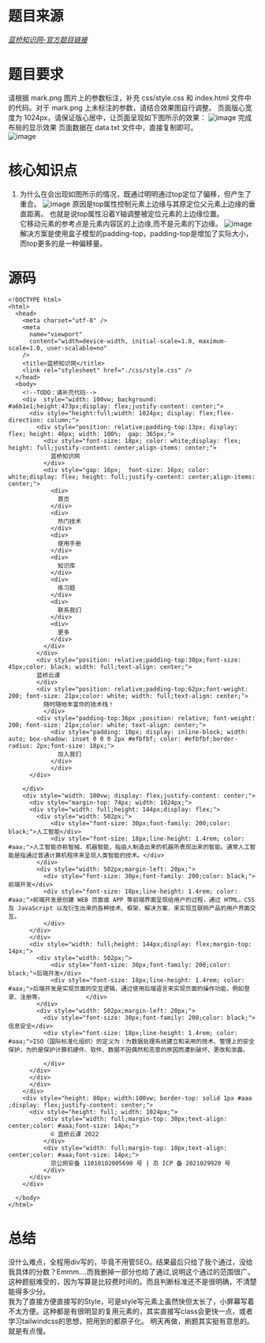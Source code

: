 # 题目来源  
*[蓝桥知识网-官方题目链接](https://www.lanqiao.cn/courses/9791/learning/?id=525793&compatibility=false)*  

# 题目要求
请根据 mark.png 图片上的参数标注，补充 css/style.css 和 index.html 文件中的代码。对于 mark.png 上未标注的参数，请结合效果图自行调整。
页面版心宽度为 1024px，请保证版心居中，让页面呈现如下图所示的效果：
![image](https://github.com/lulu546/lanqiao-web-study/assets/87536202/45c1e17b-871d-463d-aa0f-709a819c72df)
完成布局的显示效果
页面数据在 data.txt 文件中，直接复制即可。  
![image](https://github.com/lulu546/lanqiao-web-study/assets/87536202/e7b158eb-4e08-42c3-b439-3a3ba10186c4)  
# 核心知识点
1. 为什么在会出现如图所示的情况，既通过明明通过top定位了偏移，但产生了重合。
![image](https://github.com/lulu546/lanqiao-web-study/assets/87536202/78139eda-76d8-4812-97ea-a4042bc5ba84)
原因是top属性控制元素上边缘与其原定位父元素上边缘的垂直距离。
也就是说top属性沿着Y轴调整被定位元素的上边缘位置。  
它移动元素的参考点是元素内容区的上边缘,而不是元素的下边缘。
![image](https://github.com/lulu546/lanqiao-web-study/assets/87536202/ea30b508-4a0d-4d15-aecf-b86e58bce3b5)
解决方案是使用盒子模型的padding-top，padding-top是增加了实际大小，而top更多的是一种偏移量。
# 源码
```
<!DOCTYPE html>
<html>
  <head>
    <meta charset="utf-8" />
    <meta
      name="viewport"
      content="width=device-width, initial-scale=1.0, maximum-scale=1.0, user-scalable=no"
    />
    <title>蓝桥知识网</title>
    <link rel="stylesheet" href="./css/style.css" />
  </head>
  <body>
    <!--TODO：请补充代码-->
    <div  style="width: 100vw; background: #a6b1e1;height:473px;display: flex;justify-content: center;">
      <div style="height:full;width: 1024px; display: flex;flex-direction: column;">
        <div style="position: relative;padding-top:13px; display: flex; height: 46px; width: 100%;  gap: 365px;">
          <div style="font-size: 18px; color: white;display: flex; height: full;justify-content: center;align-items: center;">
            蓝桥知识网
          </div>
          <div style="gap: 16px;  font-size: 16px; color: white;display: flex; height: full;justify-content: center;align-items: center;">
            <div>
              首页
            </div>
            <div>
              热门技术
            </div>
            <div>
              使用手册
            </div>
            <div>
              知识库
            </div>
            <div>
              练习题
            </div>
            <div>
              联系我们
            </div>
            <div>
              更多
            </div>
          </div>
        </div>
        <div style="position: relative;padding-top:30px;font-size: 45px;color: black; width: full;text-align: center;">
        蓝桥云课
        </div>
        <div style="position: relative;padding-top:62px;font-weight: 200; font-size: 21px;color: white; width: full;text-align: center;">
          随时随地丰富你的技术栈！
          </div>
        <div style="padding-top:36px ;position: relative; font-weight: 200; font-size: 21px;color: white; text-align: center;">
            <div style="padding: 10px; display: inline-block; width: auto; box-shadow: inset 0 0 0 2px #efbfbf; color: #efbfbf;border-radius: 2px;font-size: 18px;">
              加入我们
            </div>
            </div>
      </div> 

    </div>
    <div style="width: 100vw; display: flex;justify-content: center;">
      <div style="margin-top: 74px; width: 1024px;">
      <div style="width: full;height: 144px;display: flex;"> 
        <div style="width: 502px;">
            <div style="font-size: 30px;font-family: 200;color: black;">人工智能</div>
            <div style="font-size: 18px;line-height: 1.4rem; color: #aaa;">人工智能亦称智械、机器智能，指由人制造出来的机器所表现出来的智能。通常人工智能是指通过普通计算机程序来呈现人类智能的技术。</div>
        </div>
        <div style="width: 502px;margin-left: 20px;">
          <div style="font-size: 30px;font-family: 200;color: black;">前端开发</div>
          <div style="font-size: 18px;line-height: 1.4rem; color: #aaa;">前端开发是创建 WEB 页面或 APP 等前端界面呈现给用户的过程，通过 HTML，CSS 及 JavaScript 以及衍生出来的各种技术、框架、解决方案，来实现互联网产品的用户界面交互。
          </div>
      </div>
      </div>
      <div style="width: full;height: 144px;display: flex;margin-top: 14px;"> 
        <div style="width: 502px;">
            <div style="font-size: 30px;font-family: 200;color: black;">后端开发</div>
            <div style="font-size: 18px;line-height: 1.4rem; color: #aaa;">后端开发是实现页面的交互逻辑，通过使用后端语言来实现页面的操作功能，例如登录、注册等。            </div>
        </div>
        <div style="width: 502px;margin-left: 20px;">
          <div style="font-size: 30px;font-family: 200;color: black;">信息安全</div>
          <div style="font-size: 18px;line-height: 1.4rem; color: #aaa;">ISO（国际标准化组织）的定义为：为数据处理系统建立和采用的技术、管理上的安全保护，为的是保护计算机硬件、软件、数据不因偶然和恶意的原因而遭到破坏、更改和泄露。

          </div>
      </div>
      </div>
      </div>
    </div>
    <div style="height: 80px; width:100vw; border-top: solid 1px #aaa ;display: flex;justify-content: center;">
      <div style="height: full; width: 1024px;">
          <div style="width: full;margin-top: 30px;text-align: center;color: #aaa;font-size: 14px;">
            © 蓝桥云课 2022
          </div>
          <div style="width: full;margin-top: 10px;text-align: center;color: #aaa;font-size: 14px;">
            京公网安备 11010102005690 号 | 京 ICP 备 2021029920 号
          </div>
      </div>
    </div>

  </body>
</html>

```

# 总结
没什么难点，全程用div写的，毕竟不用管SEO。结果最后只给了我个通过，没给我具体的分数？Emmm....而我删掉一部分也给了通过,说明这个通过的范围很广。  
这种题挺难受的，因为写算是比较费时间的。而且判断标准还不是很明确，不清楚能得多少分。  
我为了直接方便直接写的Style，可是style写元素上虽然快但太长了，小屏幕写着不太方便。这种都是有很明显的复用元素的，其实直接写class会更快一点，或者学习tailwindcss的思想，把用到的都原子化。
明天再做，刷题其实挺有意思的。就是有点慢。
